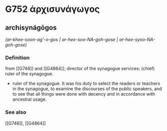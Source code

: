 # G752 ἀρχισυνάγωγος

## archisynágōgos

_(ar-khee-soon-ag'-o-gos | ar-hee-soo-NA-goh-gose | ar-hee-syoo-NA-goh-gose)_

### Definition

from [[G746]] and [[G4864]]; director of the synagogue services; (chief) ruler of the synagogue.

- ruler of the synagogue. It was his duty to select the readers or teachers in the synagogue, to examine the discourses of the public speakers, and to see that all things were done with decency and in accordance with ancestral usage.

### See also

[[G746]], [[G4864]]

